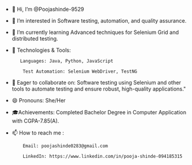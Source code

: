 - 👋 Hi, I’m @Poojashinde-9529
  
- 👀 I’m interested in Software testing, automation, and quality assurance.
- 🌱 I’m currently learning Advanced techniques for Selenium Grid and distributed testing.
- 🔧 Technologies & Tools:
  
         Languages: Java, Python, JavaScript
  
          Test Automation: Selenium WebDriver, TestNG
- 💞️ Eager to collaborate on: Software testing using Selenium and other tools to automate testing and ensure robust, high-quality applications."
- 😄 Pronouns: She/Her
- 🎓Achievements: Completed Bachelor Degree in Computer Application with CGPA-7.85(A).
- 📫 How to reach me :
  
          Email: poojashinde0283@gmail.com
  
          LinkedIn: https://www.linkedin.com/in/pooja-shinde-094185315

